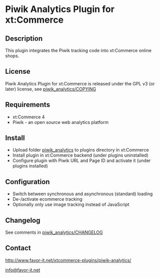 # Piwik Analytics Plugin for xt:Commerce

## Description

This plugin integrates the Piwik tracking code into xt:Commerce online shops.

## License

Piwik Analytics Plugin for xt:Commerce is released under the GPL v3 (or later) license, see [piwik_analytics/COPYING](piwik_analytics/COPYING)

## Requirements

* xt:Commerce 4
* Piwik - an open source web analytics platform

## Install

* Upload folder [piwik_analytics](piwik_analytics) to plugins directory in xt:Commerce
* Install plugin in xt:Commerce backend (under plugins uninstalled)
* Configure plugin with Piwik URL and Page ID and activate it (under plugins installed)

## Configuration

* Switch between synchronous and asynchronous (standard) loading
* De-/activate ecommerce tracking
* Optionally only use image tracking instead of JavaScript

## Changelog

See comments in [piwik_analytics/CHANGELOG](piwik_analytics/CHANGELOG)

## Contact

http://www.favor-it.net/xtcommerce-plugins/piwik-analytics/

info@favor-it.net